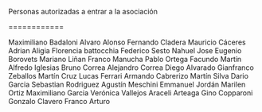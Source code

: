 Personas autorizadas a entrar a la asociación

============

Maximiliano Badaloni
Alvaro Alonso
Fernando Cladera
Mauricio Cáceres
Adrian Aligia
Florencia battocchia
Federico Sesto
Nahuel Jose
Eugenio Borovets
Mariano Liñan
Franco Manucha
Pablo Ortega
Facundo Martín
Alfredo Iglesias
Bruno Correa
Alejandro Correa
Diego Alvarado
Gianfranco Zeballos
Martín Cruz
Lucas Ferrari
Armando Cabrerizo
Martín Silva
Dario Garcia
Sebastian Rodriguez
Agustín Meschini
Emmanuel Jordán
Marilen Ortiz
Maximiliano Garcia
Verónica Vallejos
Araceli Arteaga
Gino Copparoni
Gonzalo Clavero
Franco Arturo
